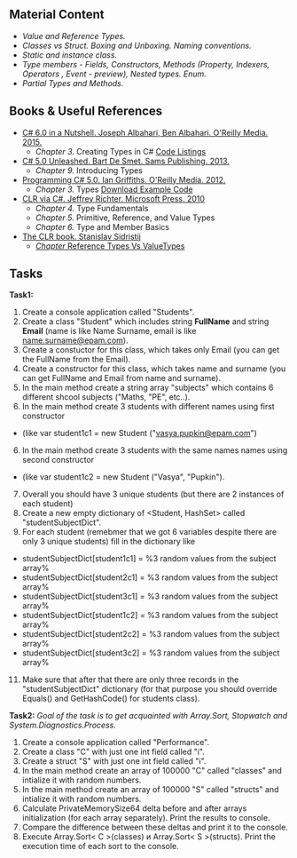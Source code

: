 ## Material Content 
- *Value and Reference Types.*
- *Classes vs Struct. Boxing and Unboxing. Naming conventions.*
- *Static and instance class.*
- *Type members - Fields, Constructors, Methods (Property, Indexers, Operators , Event - preview), Nested types. Enum.*
- *Partial Types and Methods.*

## Books & Useful References 
- [C# 6.0 in a Nutshell. Joseph Albahari, Ben Albahari. O'Reilly Media. 2015.](http://shop.oreilly.com/product/0636920040323.do)
   - *Chapter 3.* Creating Types in C# [Code Listings](http://www.albahari.com/nutshell/ch03.aspx)
- [C# 5.0 Unleashed. Bart De Smet. Sams Publishing. 2013.](https://www.goodreads.com/book/show/16284093-c-5-0-unleashed)
   - *Chapter 9.* Introducing Types
- [Programming C# 5.0. Ian Griffiths. O'Reilly Media. 2012.](http://shop.oreilly.com/product/0636920024064.do)
   - *Chapter 3.* Types [Download Example Code](https://resources.oreilly.com/examples/0636920024064/blob/master/Ch03.zip)
- [CLR via C#. Jeffrey Richter. Microsoft Press. 2010](https://www.goodreads.com/book/show/7121415-clr-via-c)
   - *Chapter 4.* Type Fundamentals
   - *Chapter 5.* Primitive, Reference, and Value Types
   - *Chapter 6.* Type and Member Basics
- [The CLR book. Stanislav Sidristij](https://github.com/sidristij/dotnetbook/blob/master/book/ru)
   - [*Chapter* Reference Types Vs ValueTypes](https://github.com/sidristij/dotnetbook/blob/master/book/ru/ReferenceTypesVsValueTypes.md)

## Tasks  
**Task1:** 
1) Create a console application called "Students".
2) Create a class "Student" which includes string **FullName** and string **Email** (name is like Name Surname, email is like name.surname@epam.com).
3) Create a constuctor for this class, which takes only Email (you can get the FullName from the Email).
4) Create a constructor for this class, which takes name and surname (you can get FullName and Email from name and surname).
5) In the main method create a string array "subjects" which contains 6 different shcool subjects ("Maths, "PE", etc..).
5) In the main method create 3 students with different names using first constructor
- (like var student1c1 = new Student ("vasya.pupkin@epam.com")
6) In the main method create 3 students with the same names names using second constructor
- (like var student1c2 = new Student ("Vasya", "Pupkin").
7) Overall you should have 3 unique students (but there are 2 instances of each student)
9) Create a new empty dictionary of <Student, HashSet<string>> called "studentSubjectDict".
10) For each student (remebmer that we got 6 variables despite there are only 3 unique students) fill in the dictionary like

- studentSubjectDict[student1c1] = %3 random values from the subject array%
- studentSubjectDict[student2c1] = %3 random values from the subject array%
- studentSubjectDict[student3c1] = %3 random values from the subject array%
- studentSubjectDict[student1c2] = %3 random values from the subject array%
- studentSubjectDict[student2c2] = %3 random values from the subject array%
- studentSubjectDict[student3c2] = %3 random values from the subject array%

11) Make sure that after that there are only three records in the "studentSubjectDict" dictionary
(for that purpose you should override Equals() and GetHashCode() for students class).

**Task2:** 
*Goal of the task is to get acquainted with Array.Sort, Stopwatch and System.Diagnostics.Process.*

1) Create a console application called "Performance".
2) Create a class "C" with just one int field called "i".
3) Create a struct "S" with just one int field called "i". 
4) In the main method create an array of 100000 "C" called "classes" and intialize it with random numbers.
5) In the main method create an array of 100000 "S" called "structs" and intialize it with random numbers.
5) Calculate PrivateMemorySize64 delta before and after arrays initialization (for each array separately). Print the results to console.
6) Compare the difference between these deltas and print it to the console.
7) Execute Array.Sort< С >(classes) и Array.Sort< S >(structs). Print the execution time of each sort to the console.
